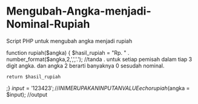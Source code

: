 # Mengubah-Angka-menjadi-Nominal-Rupiah
Script PHP untuk mengubah angka menjadi rupiah


function rupiah($angka)
  {
    $hasil_rupiah = "Rp. " . number_format($angka,2,',','.'); //tanda . untuk setiap pemisah dalam tiap 3 digit angka. dan angka 2 berarti banyaknya 0 sesudah nominal.
    
    return $hasil_rupiah
  ;}
$input = '123423'; //INI MERUPAKAN INPUTAN VALUE
echo rupiah($angka = $input); //output
